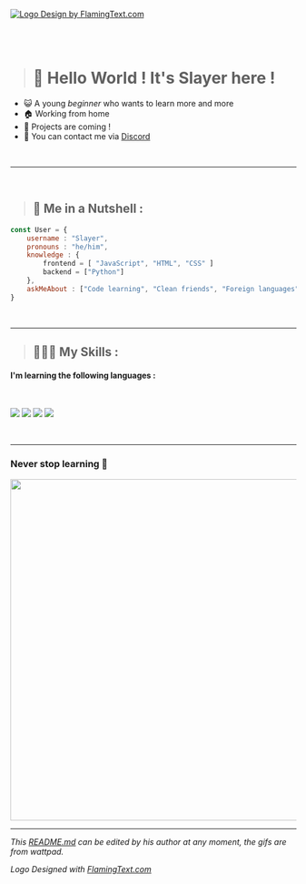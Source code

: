 <a target="_top" href="https://flamingtext.com/" ><img src="https://blog.flamingtext.com/blog/2021/02/21/flamingtext_com_1613924934_663603091.gif" alt="Logo Design by FlamingText.com" title="Logo Design by FlamingText.com"></a>
<br/>

<br>
<br />

> # 👋 **Hello World ! It's Slayer here !**


- 😺  A young _beginner_ who wants to learn more and more
- 🏠  Working from home
- 🚀  Projects are coming !
- 📣  You can contact me via [Discord](https://dsc.bio/slayerwashere )

<br />

---
<br />

> ## 🤡 Me in a Nutshell :

```js
const User = {
    username : "Slayer",
    pronouns : "he/him",
    knowledge : {
        frontend = [ "JavaScript", "HTML", "CSS" ]
        backend = ["Python"]
    },
    askMeAbout : ["Code learning", "Clean friends", "Foreign languages", "SkateBoard", "Science"]
}
```    
<br />

***
> ## 👨🏻‍💻 My Skills :

#### I'm learning the following languages :

<br />

<img src="https://img.shields.io/badge/JavaScript-yellow?logo=JavaScript">  <img src="https://img.shields.io/badge/Python-green?logo=Python">  <img src="https://img.shields.io/badge/HTML-orange?logo=HTML5">  <img src="https://img.shields.io/badge/CSS-blue?logo=CSS3">

<br />

---

### **Never stop learning** 🤩
<img src="https://em.wattpad.com/e654ae357ed1751dad94c8d0627c9657c24d37d6/68747470733a2f2f73332e616d617a6f6e6177732e636f6d2f776174747061642d6d656469612d736572766963652f53746f7279496d6167652f7637546e6246746b75664d5538413d3d2d3739383032373739342e313564323234653338336234356134353539313531303830343838302e676966?s=fit&w=720&h=720" width="600px">
<br />

***

_This [README.md](https://github.com/SlayerOnGithub/SlayerOnGithub "Slayer's presentation") can be edited by his author at any moment, the gifs are from wattpad._

_Logo Designed with <a href="https://flamingtext.com/" >FlamingText.com</a>_
